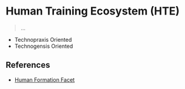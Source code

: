 # Human Training Ecosystem (HTE)

> ...

- Technopraxis Oriented
- Technogensis Oriented

## References

- [Human Formation Facet](../../../Locus-Social-Realitatis/Facet/Formation/README.md)

